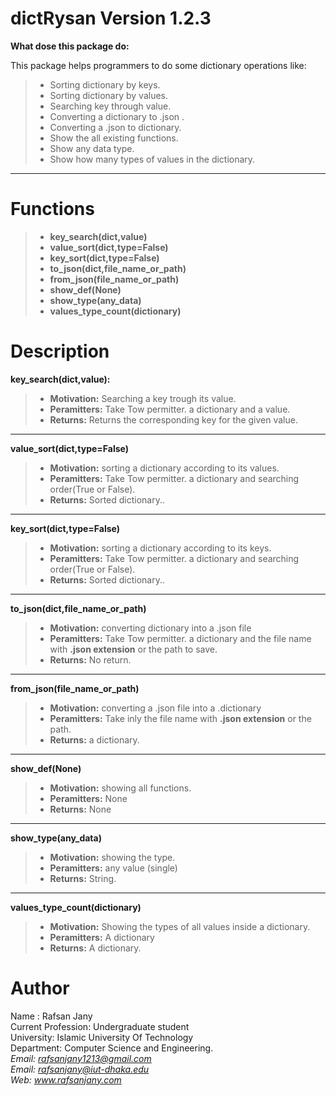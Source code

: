 ﻿dictRysan Version 1.2.3
===================
**What dose this package do:**

This package helps programmers to do some dictionary operations like:

> - Sorting dictionary by keys.
> - Sorting dictionary by values.
> - Searching key through value.
> - Converting a dictionary to .json .
> - Converting a .json to dictionary.
> - Show the all existing functions.
> - Show any data type.
> - Show how many types of values in the dictionary.

----------


Functions
========



> - **key_search(dict,value)**
> - **value_sort(dict,type=False)**
> - **key_sort(dict,type=False)**
> -  **to_json(dict,file_name_or_path)**
> -  **from_json(file_name_or_path)**
> -  **show_def(None)**
> -  **show_type(any_data)**
> -  **values_type_count(dictionary)**




Description
============



**key_search(dict,value):**
>- **Motivation:** Searching a key trough its value.
>- **Peramitters:** Take Tow permitter. a dictionary and a value.
>- **Returns:** Returns the corresponding key for the given value.
--------
**value_sort(dict,type=False)**
>- **Motivation:** sorting a dictionary according to its values.
>- **Peramitters:** Take Tow permitter. a dictionary and searching order(True or False).
>- **Returns:** Sorted dictionary..
-------
**key_sort(dict,type=False)**
>- **Motivation:** sorting a dictionary according to its keys.
>- **Peramitters:** Take Tow permitter. a dictionary and searching order(True or False).
>- **Returns:** Sorted dictionary..
------

**to_json(dict,file_name_or_path)**
>- **Motivation:** converting dictionary into a .json file
>- **Peramitters:** Take Tow permitter. a dictionary and the file name with **.json extension** or the path to save.
>- **Returns:**  No return.
------
**from_json(file_name_or_path)**
>- **Motivation:** converting a .json file into a .dictionary
>- **Peramitters:** Take inly the file name with **.json extension** or the path.
>- **Returns:**  a dictionary.
-----



**show_def(None)**
>- **Motivation:** showing all functions.
>- **Peramitters:** None
>- **Returns:** None
-----
**show_type(any_data)**
>- **Motivation:** showing the type.
>- **Peramitters:** any value (single)
>- **Returns:**  String.
----
**values_type_count(dictionary)**
>- **Motivation:** Showing the types of all values inside a dictionary.
>- **Peramitters:** A dictionary
>- **Returns:**  A dictionary.

Author
======

Name : Rafsan Jany<br>
Current Profession: Undergraduate student<br>
University: Islamic University Of Technology<br>
Department: Computer Science and Engineering.<br>
<I>Email: rafsanjany1213@gmail.com<br>
<I>Email: rafsanjany@iut-dhaka.edu<br>
<I>Web: www.rafsanjany.com<br>